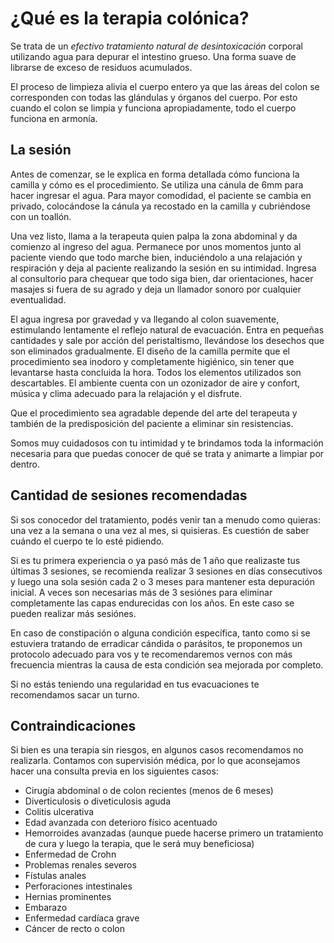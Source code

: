 # ¿Qué es la terapia colónica?

Se trata de un _efectivo tratamiento natural de desintoxicación_ corporal utilizando agua para depurar el intestino grueso. Una forma suave de librarse de exceso de residuos acumulados.

El proceso de limpieza alivia el cuerpo entero ya que las áreas del colon se corresponden con todas las glándulas y órganos del cuerpo. Por esto cuando el colon se limpia y funciona apropiadamente, todo el cuerpo funciona en armonía.

## La sesión

Antes de comenzar, se le explica en forma detallada cómo funciona la camilla y cómo es el procedimiento. Se utiliza una cánula de 6mm para hacer ingresar el agua. Para mayor comodidad, el paciente se cambia en privado, colocándose la cánula ya recostado en la camilla y cubriéndose con un toallón.

Una vez listo, llama a la terapeuta quien palpa la zona abdominal y da comienzo al ingreso del agua. Permanece por unos momentos junto al paciente viendo que todo marche bien, induciéndolo a una relajación y respiración y deja al paciente realizando la sesión en su intimidad. Ingresa al consultorio para chequear que todo siga bien, dar orientaciones, hacer masajes si fuera de su agrado y deja un llamador sonoro por cualquier eventualidad.

El agua ingresa por gravedad y va llegando al colon suavemente, estimulando lentamente el reflejo natural de evacuación. Entra en pequeñas cantidades y sale por acción del peristaltismo, llevándose los desechos que son eliminados gradualmente. El diseño de la camilla permite que el procedimiento sea inodoro y completamente higiénico, sin tener que levantarse hasta concluida la hora. Todos los elementos utilizados son descartables. El ambiente cuenta con un ozonizador de aire y confort, música y clima adecuado para la relajación y el disfrute.

Que el procedimiento sea agradable depende del arte del terapeuta y también de la predisposición del paciente a eliminar sin resistencias.

Somos muy cuidadosos con tu intimidad y te brindamos toda la información necesaria para que puedas conocer de qué se trata y animarte a limpiar por dentro.

## Cantidad de sesiones recomendadas

Si sos conocedor del tratamiento, podés venir tan a menudo como quieras: una vez a la semana o una vez al mes, si quisieras. Es cuestión de saber cuándo el cuerpo te lo esté pidiendo.

Si es tu primera experiencia o ya pasó más de 1 año que realizaste tus últimas 3 sesiones, se recomienda realizar 3 sesiones en días consecutivos y luego una sola sesión cada 2 o 3 meses para mantener esta depuración inicial. A veces son necesarias más de 3 sesiónes para eliminar completamente las capas endurecidas con los años. En este caso se pueden realizar más sesiónes.

En caso de constipación o alguna condición específica, tanto como si se estuviera tratando de erradicar cándida o parásitos, te proponemos un protocolo adecuado para vos y te recomendaremos vernos con más frecuencia mientras la causa de esta condición sea mejorada por completo.

Si no estás teniendo una regularidad en tus evacuaciones te recomendamos sacar un turno.

## Contraindicaciones

Si bien es una terapia sin riesgos, en algunos casos recomendamos no realizarla. Contamos con supervisión médica, por lo que aconsejamos hacer una consulta previa en los siguientes casos:

- Cirugía abdominal o de colon recientes (menos de 6 meses)
- Diverticulosis o diveticulosis aguda
- Colitis ulcerativa
- Edad avanzada con deterioro físico acentuado
- Hemorroides avanzadas (aunque puede hacerse primero un tratamiento de cura y luego la terapia, que le será muy beneficiosa)
- Enfermedad de Crohn
- Problemas renales severos
- Fístulas anales
- Perforaciones intestinales
- Hernias prominentes
- Embarazo
- Enfermedad cardíaca grave
- Cáncer de recto o colon
